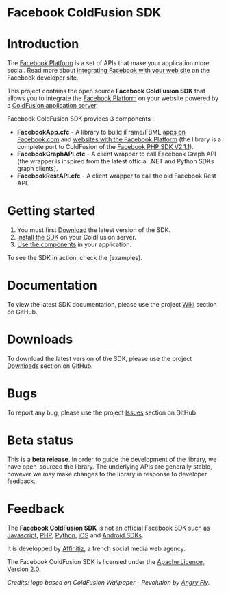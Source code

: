 Facebook ColdFusion SDK
=======================

# Introduction

The [Facebook Platform](http://developers.facebook.com/) is a set of APIs that make your application more social. Read more about [integrating Facebook with your web site](http://developers.facebook.com/docs/guides/web) on the Facebook developer site. 

This project contains the open source **Facebook ColdFusion SDK** that allows you to integrate the [Facebook Platform](http://developers.facebook.com/) on your website powered by a [ColdFusion application server](http://www.adobe.com/products/coldfusion).

Facebook ColdFusion SDK provides 3 components :

* **FacebookApp.cfc** - A library to build iFrame/FBML [apps on Facebook.com](http://developers.facebook.com/docs/guides/canvas/) and [websites with the Facebook Platform](http://developers.facebook.com/docs/guides/web) (the library is a complete port to ColdFusion of the [Facebook PHP SDK V2.1.1](http://github.com/facebook/php-sdk)).
* **FacebookGraphAPI.cfc** - A client wrapper to call Facebook Graph API (the wrapper is inspired from the latest official .NET and Python SDKs graph clients).
* **FacebookRestAPI.cfc** - A client wrapper to call the old Facebook Rest API.

# Getting started

1. You must first [Download](http://github.com/benorama/facebook-cf-sdk/downloads) the latest version of the SDK.
2. [Install the SDK](Installation) on your ColdFusion server.
3. [Use the components](Usage) in your application.

To see the SDK in action, check the [examples).

# Documentation

To view the latest SDK documentation, please use the project [Wiki](http://github.com/benorama/facebook-cf-sdk/wiki) section on GitHub.

# Downloads

To download the latest version of the SDK, please use the project [Downloads](http://github.com/benorama/facebook-cf-sdk/issues) section on GitHub.

# Bugs

To report any bug, please use the project [Issues](http://github.com/benorama/facebook-cf-sdk/issues) section on GitHub.

# Beta status

This is a **beta release**.
In order to guide the development of the library, we have open-sourced the library. 
The underlying APIs are generally stable, however we may make changes to the library in response to developer feedback.

# Feedback

The **Facebook ColdFusion SDK** is not an official Facebook SDK such as [Javascript](http://developers.facebook.com/docs/reference/javascript/), [PHP](http://github.com/facebook/php-sdk), [Python](http://github.com/facebook/python-sdk/), [iOS](http://github.com/facebook/facebook-ios-sdk/) and [Android SDKs](http://github.com/facebook/facebook-android-sdk).

It is developped by [Affinitiz](http://poweredby.affinitiz.com), a french social media web agency.

The Facebook ColdFusion SDK is licensed under the [Apache Licence, Version 2.0](http://www.apache.org/licenses/LICENSE-2.0.html).

*Credits: logo based on ColdFusion Wallpaper - Revolution by [Angry Fly](http://angry-fly.com/).*

